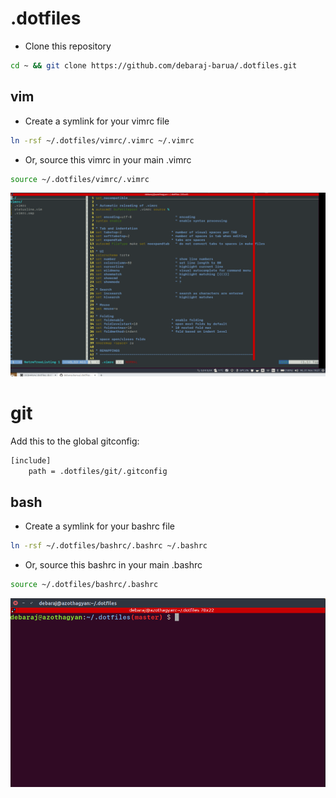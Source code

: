 # .dotfiles

- Clone this repository

```sh
cd ~ && git clone https://github.com/debaraj-barua/.dotfiles.git
```

## vim

- Create a symlink for your vimrc file

```sh
ln -rsf ~/.dotfiles/vimrc/.vimrc ~/.vimrc
```

- Or, source this vimrc in your main .vimrc

```sh
source ~/.dotfiles/vimrc/.vimrc
```

![sample-vim](images/vim-ss.png)

# git

Add this to the global gitconfig:

```sh
[include]
    path = .dotfiles/git/.gitconfig
```

## bash

- Create a symlink for your bashrc file

```sh
ln -rsf ~/.dotfiles/bashrc/.bashrc ~/.bashrc
```

- Or, source this bashrc in your main .bashrc

```sh
source ~/.dotfiles/bashrc/.bashrc
```

![sample-bash](images/bash-ss.png)
